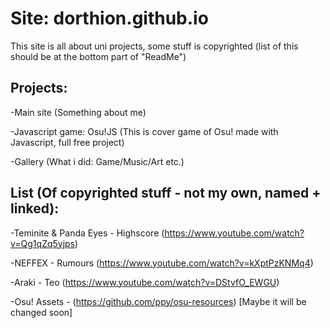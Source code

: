 # Site: dorthion.github.io
This site is all about uni projects, some stuff is copyrighted (list of this should be at the bottom part of "ReadMe")

## Projects:

-Main site (Something about me)

-Javascript game: Osu!JS (This is cover game of Osu! made with Javascript, full free project)

-Gallery (What i did: Game/Music/Art etc.)

## List (Of copyrighted stuff - not my own, named + linked):

-Teminite & Panda Eyes - Highscore (https://www.youtube.com/watch?v=Qg1qZq5yjps)

-NEFFEX - Rumours (https://www.youtube.com/watch?v=kXptPzKNMq4)

-Araki - Teo (https://www.youtube.com/watch?v=DStvfO_EWGU)

-Osu! Assets - (https://github.com/ppy/osu-resources) [Maybe it will be changed soon]